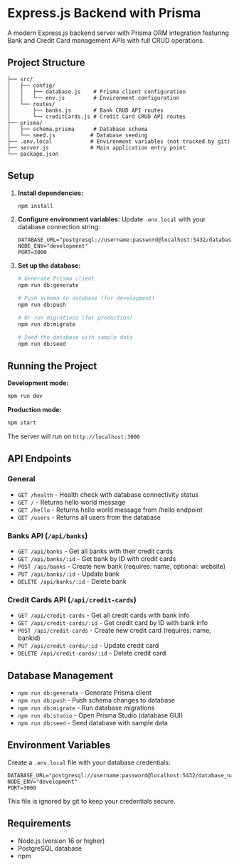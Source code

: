 # Express.js Backend with Prisma

A modern Express.js backend server with Prisma ORM integration featuring Bank and Credit Card management APIs with full CRUD operations.

## Project Structure

```
├── src/
│   ├── config/
│   │   ├── database.js    # Prisma client configuration
│   │   └── env.js         # Environment configuration
│   └── routes/
│       ├── banks.js       # Bank CRUD API routes
│       └── creditCards.js # Credit Card CRUD API routes
├── prisma/
│   ├── schema.prisma      # Database schema
│   └── seed.js           # Database seeding
├── .env.local            # Environment variables (not tracked by git)
├── server.js             # Main application entry point
└── package.json
```

## Setup

1. **Install dependencies:**
   ```bash
   npm install
   ```

2. **Configure environment variables:**
   Update `.env.local` with your database connection string:
   ```env
   DATABASE_URL="postgresql://username:password@localhost:5432/database_name"
   NODE_ENV="development"
   PORT=3000
   ```

3. **Set up the database:**
   ```bash
   # Generate Prisma client
   npm run db:generate
   
   # Push schema to database (for development)
   npm run db:push
   
   # Or run migrations (for production)
   npm run db:migrate
   
   # Seed the database with sample data
   npm run db:seed
   ```

## Running the Project

**Development mode:**
```bash
npm run dev
```

**Production mode:**
```bash
npm start
```

The server will run on `http://localhost:3000`

## API Endpoints

### General
- `GET /health` - Health check with database connectivity status
- `GET /` - Returns hello world message
- `GET /hello` - Returns hello world message from /hello endpoint
- `GET /users` - Returns all users from the database

### Banks API (`/api/banks`)
- `GET /api/banks` - Get all banks with their credit cards
- `GET /api/banks/:id` - Get bank by ID with credit cards
- `POST /api/banks` - Create new bank (requires: name, optional: website)
- `PUT /api/banks/:id` - Update bank
- `DELETE /api/banks/:id` - Delete bank

### Credit Cards API (`/api/credit-cards`)
- `GET /api/credit-cards` - Get all credit cards with bank info
- `GET /api/credit-cards/:id` - Get credit card by ID with bank info
- `POST /api/credit-cards` - Create new credit card (requires: name, bankId)
- `PUT /api/credit-cards/:id` - Update credit card
- `DELETE /api/credit-cards/:id` - Delete credit card

## Database Management

- `npm run db:generate` - Generate Prisma client
- `npm run db:push` - Push schema changes to database
- `npm run db:migrate` - Run database migrations
- `npm run db:studio` - Open Prisma Studio (database GUI)
- `npm run db:seed` - Seed database with sample data

## Environment Variables

Create a `.env.local` file with your database credentials:

```env
DATABASE_URL="postgresql://username:password@localhost:5432/database_name"
NODE_ENV="development"
PORT=3000
```

This file is ignored by git to keep your credentials secure.

## Requirements

- Node.js (version 16 or higher)
- PostgreSQL database
- npm